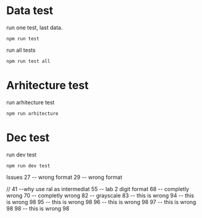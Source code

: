 # Data test 
run one test, last data.

```
npm run test 
```

run all tests
```
npm run test all
```
# Arhitecture test

run arhitecture test
```
npm run arhitecture
```

# Dec test

run dev test
```
npm run dev test
```

Issues
27 -- wrong format
29 -- wrong format

// 41 --why use ral as intermediat
55 -- lab 2 digit format
68 -- completly wrong
70 -- completly wrong
82 -- grayscale
83 -- this is wrong
94 -- this is wrong 98
95 -- this is wrong 98
96 -- this is wrong 98
97 -- this is wrong 98
98 -- this is wrong 98